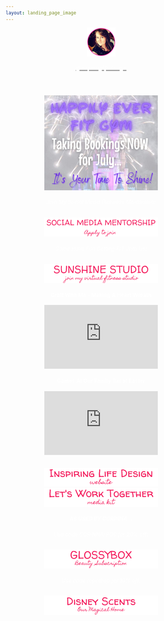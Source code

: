 ```yaml
---
layout: landing_page_image
---
```

<center>
<img src='/i/cory-small.png' alt='Profile image of Corinna'>
<h6>
<a href="https://www.instagram.com/inspiringlifedesign/" target="_blank" rel="noopener"><span style="color:white">@inspiringlifedesign</span></a>
</h6>
<br />
</center>
<center>

<a href="/sunshinestudio/happilyeverfitgym"><img src="/i/instagram/happilyeverfitgym.png" alt="link to Disney Challenge enquiry page"></a>

<h6 class="title"><span style="color:white">Join My Social Media Business Mentorship:</span></h6>
<a href="/sunshinestudio/mentorship"><img src='/i/Buttons/instagram/current/mentorship.png' alt='link to Sunshine Studio mentoring information request page' /></a>

<h6 class="title"><span style="color:white">Come Have Fun Getting FIT With Us!</span></h6>
<a href="/sunshinestudio"><img src='/i/Buttons/instagram/current/sunshinestudio.png' alt='link to Sunshine Studio information request page' /></a>
<br />

<!-- ILD YouTube latest START -->
<h4 class="title"><span style="color:white">Craft With Me - Making A Heart Wreath</span></h4>
  <iframe width="300" height="168" src="https://www.youtube-nocookie.com/embed/DGTV8qyZT4Y?rel=0" frameborder="0" allow="accelerometer; autoplay; encrypted-media; gyroscope; picture-in-picture" allowfullscreen></iframe>
  <br>
<!-- YouTube latest END -->

<!-- Corinna Phillips YouTube latest START -->
<h4 class="title"><span style="color:white">Games At Our Family Bar at Easter</span></h4>
  <iframe width="300" height="168" src="https://www.youtube-nocookie.com/embed/_vq0Jn2zTQ0?rel=0" frameborder="0" allow="accelerometer; autoplay; encrypted-media; gyroscope; picture-in-picture" allowfullscreen></iframe>
  <br><br>
<!-- YouTube latest END -->

<a href="https://inspiringlifedesign.com" target="_blank" rel="noopener"><img src='/i/Buttons/instagram/current/ild.png' alt='link to Inspiring Life Design website' /></a>
<br />
<a href="https://inspiringlifedesign.com/printables/ILD_Media_Kit.pdf" target="_blank" rel="noopener"><img src='/i/Buttons/instagram/current/mediakit.png' alt='link to Inspiring Life Design Media Kit' /></a>
<br />
<h5 class="title"><span style="color:white">AS USED BY CORINNA...</span></h5>
 <div class="separator-2"></div>
<h6 class="title"><span style="color:white">Use code <i>CORINNA-RO6</i> for 20% off:</span></h6>
<a href="https://inspiringlifedesign.com/takemeto/glossy" target="_blank" rel="noopener"><img src='/i/Buttons/instagram/current/glossybox.png' alt='link to GlossyBox site' /></a>
<h6 class="title"><span style="color:white">Use code <i>ropedrop</i> for 10% off:</span></h6>
<a href="https://www.ourmagicalhome.co.uk/" target="_blank" rel="noopener"><img src='/i/Buttons/instagram/current/ourmagicalhome.png' alt='link to Our Magical Home Etsy store' /></a>
<br />


</center>